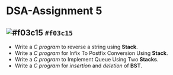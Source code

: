 # DSA-Assignment 5
## ![#f03c15](Questions) `#f03c15`
* Write a _C program_ to reverse a string using **Stack**.
* Write a _C program_ for Infix To Postfix Conversion Using **Stack**.
* Write a _C program_ to Implement Queue Using Two **Stacks**.
* Write a _C program_ for _insertion_ and _deletion_ of **BST**.
